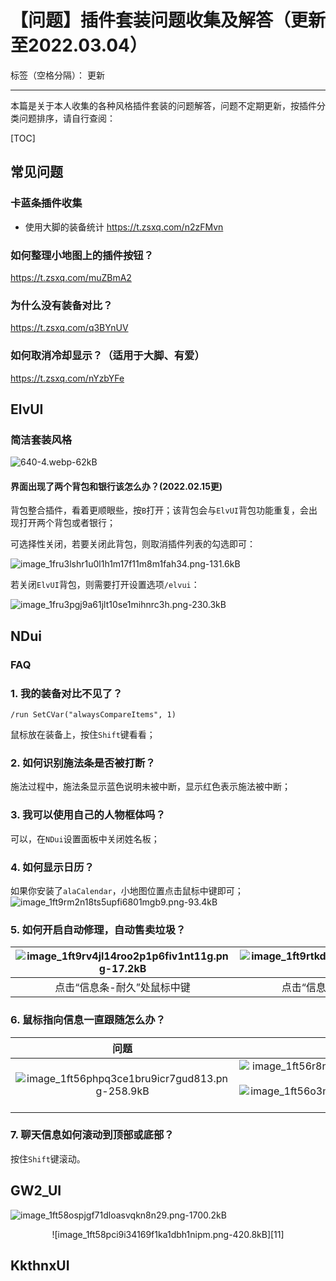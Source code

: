 ﻿# 【问题】插件套装问题收集及解答（更新至2022.03.04）

标签（空格分隔）： 更新

---

本篇是关于本人收集的各种风格插件套装的问题解答，问题不定期更新，按插件分类问题排序，请自行查阅：

[TOC]

## 常见问题

### 卡蓝条插件收集

- 使用大脚的装备统计
https://t.zsxq.com/n2zFMvn

### 如何整理小地图上的插件按钮？

https://t.zsxq.com/muZBmA2

### 为什么没有装备对比？

https://t.zsxq.com/q3BYnUV

### 如何取消冷却显示？（适用于大脚、有爱）

https://t.zsxq.com/nYzbYFe

## ElvUI

### 简洁套装风格

![640-4.webp-62kB][1]

#### 界面出现了两个背包和银行该怎么办？(2022.02.15更)

背包整合插件，看着更顺眼些，按`B`打开；该背包会与`ElvUI`背包功能重复，会出现打开两个背包或者银行；

可选择性关闭，若要关闭此背包，则取消插件列表的勾选即可：

![image_1fru3lshr1u0l1h1m17f11m8m1fah34.png-131.6kB][2]

若关闭`ElvUI`背包，则需要打开设置选项`/elvui`：

![image_1fru3pgj9a61jlt10se1mihnrc3h.png-230.3kB][3]


## NDui

### FAQ

### 1. 我的装备对比不见了？
```
/run SetCVar("alwaysCompareItems", 1)
```
鼠标放在装备上，按住`Shift`键看看；

### 2. 如何识别施法条是否被打断？
施法过程中，施法条显示蓝色说明未被中断，显示红色表示施法被中断；

### 3. 我可以使用自己的人物框体吗？
可以，在`NDui`设置面板中关闭姓名板；

### 4. 如何显示日历？
如果你安装了`alaCalendar`，小地图位置点击鼠标中键即可；
![image_1ft9rm2n18ts5upfi6801mgb9.png-93.4kB][4]

### 5. 如何开启自动修理，自动售卖垃圾？

|![image_1ft9rv4jl14roo2p1p6fiv1nt11g.png-17.2kB][6]|![image_1ft9rtkd6hmnoco14mcf7f1c8k13.png-17.3kB][5]|
|:-:|:-:|
|点击“信息条-耐久”处鼠标中键|点击“信息条-金币”处的鼠标中键|

### 6. 鼠标指向信息一直跟随怎么办？

|问题|解答|
|:-:|:-:|
|![image_1ft56phpq3ce1bru9icr7gud813.png-258.9kB][7]|![image_1ft56r8n61hhd1i8j58tdu71bdu1t.png-13.8kB][8]<br>![image_1ft56o3mv19mu17451j8e6oi34km.png-545.3kB][9]|

### 7. 聊天信息如何滚动到顶部或底部？

按住`Shift`键滚动。


## GW2_UI

![image_1ft58ospjgf71dloasvqkn8n29.png-1700.2kB][10]

<center>![image_1ft58pci9i34169f1ka1dbh1nipm.png-420.8kB][11]</center>

## KkthnxUI


  [1]: http://static.zybuluo.com/usiege/lohj1tddknw18tsid0ye1htb/640-4.webp
  [2]: http://static.zybuluo.com/usiege/o0t69iojrmcxfo9lrva018sb/image_1fru3lshr1u0l1h1m17f11m8m1fah34.png
  [3]: http://static.zybuluo.com/usiege/9bdgylfsyeddmcel5a11h96m/image_1fru3pgj9a61jlt10se1mihnrc3h.png
  [4]: http://static.zybuluo.com/usiege/eha6sbj7bhgsbek3ws9bvb1k/image_1ft9rm2n18ts5upfi6801mgb9.png
  [5]: http://static.zybuluo.com/usiege/mpo7lregmxg2rgrdxdxay433/image_1ft9rtkd6hmnoco14mcf7f1c8k13.png
  [6]: http://static.zybuluo.com/usiege/zme035fdwzm2j1in2cs4g3vn/image_1ft9rv4jl14roo2p1p6fiv1nt11g.png
  [7]: http://static.zybuluo.com/usiege/5eksvzpys7pvjn1hz1onj3v6/image_1ft56phpq3ce1bru9icr7gud813.png
  [8]: http://static.zybuluo.com/usiege/d8jrh9mngy57bwyrv3cn207k/image_1ft56r8n61hhd1i8j58tdu71bdu1t.png
  [9]: http://static.zybuluo.com/usiege/vxnfgp8pvz9mhc8nni91z7sk/image_1ft56o3mv19mu17451j8e6oi34km.png
  [10]: http://static.zybuluo.com/usiege/968zgft17sutfqsasa9vekfe/image_1ft58ospjgf71dloasvqkn8n29.png
  [11]: http://static.zybuluo.com/usiege/eie46lo7sdz4m6lawfcaa0vk/image_1ft58pci9i34169f1ka1dbh1nipm.png